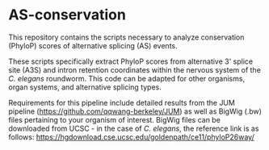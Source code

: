 # AS-conservation
This repository contains the scripts necessary to analyze conservation (PhyloP) scores of alternative splicing (AS) events.

These scripts specifically extract PhyloP scores from alternative 3' splice site (A3S) and intron retention coordinates within the nervous system of the _C. elegans_ roundworm. This code can be adapted for other organisms, organ systems, and alternative splicing types.

Requirements for this pipeline include detailed results from the JUM pipeline (https://github.com/qqwang-berkeley/JUM) as well as BigWig (.bw) files pertaining to your organism of interest. BigWig files can be downloaded from UCSC - in the case of _C. elegans_, the reference link is as follows: https://hgdownload.cse.ucsc.edu/goldenpath/ce11/phyloP26way/
